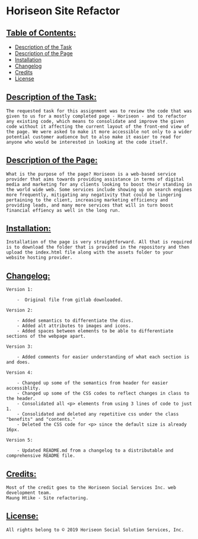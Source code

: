 # Horiseon Site Refactor

## <ins> Table of Contents: </ins>

- [Description of the Task](#description-of-the-task)
- [Description of the Page](#description-of-the-page)
- [Installation](#installation)
- [Changelog](#changelog)
- [Credits](#credits)
- [License](#license)

## <ins> Description of the Task: </ins>

    The requested task for this assignment was to review the code that was given to us for a mostly completed page - Horiseon - and to refactor any existing code, which means to consolidate and improve the given code without it affecting the current layout of the front-end view of the page. We were asked to make it more accessible not only to a wider potential customer audience but to also make it easier to read for anyone who would be interested in looking at the code itself.

## <ins> Description of the Page: </ins>

    What is the purpose of the page? Horiseon is a web-based service provider that aims towards providing assistance in terms of digital media and marketing for any clients looking to boost their standing in the world wide web. Some services include showing up on search engines more frequently, mitigating any negativity that could be lingering pertaining to the client, increasing marketing efficiency and providing leads, and many more services that will in turn boost financial effiency as well in the long run.

## <ins> Installation: </ins>

    Installation of the page is very straightforward. All that is required is to download the folder that is provided in the repository and then upload the index.html file along with the assets folder to your website hosting provider.

## <ins> Changelog: </ins>

    Version 1:

        -  Original file from gitlab downloaded.

    Version 2:

        - Added semantics to differentiate the divs.
        - Added alt attributes to images and icons.
        - Added spaces between elements to be able to differentiate sections of the webpage apart.

    Version 3:

        - Added comments for easier understanding of what each section is and does.

    Version 4:

        - Changed up some of the semantics from header for easier accessiblity.
        - Changed up some of the CSS codes to reflect changes in class to the header.
        - Consolidated all <p> elements from using 3 lines of code to just 1.
        - Consolidated and deleted any repetitive css under the class "benefits" and "contents."
        - Deleted the CSS code for <p> since the default size is already 16px.

    Version 5:

        - Updated README.md from a changelog to a distributable and comprehensive README file.

## <ins> Credits: </ins>

    Most of the credit goes to the Horiseon Social Services Inc. web development team.
    Maung Htike - Site refactoring.

## <ins> License: </ins>

    All rights belong to © 2019 Horiseon Social Solution Services, Inc.
